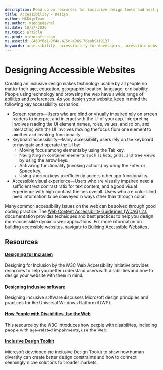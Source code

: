 ```yaml
---
description: Read up on resources for inclusive design tools and best practices.
title: Accessibility - Design
author: MSEdgeTeam
ms.author: msedgedevrel
ms.date: 10/27/2020
ms.topic: article
ms.prod: microsoft-edge
ms.assetid: 8468f8e1-9f4a-426c-a969-76eab9419137
keywords: accessibility, accessibility for developers, accessible websites, edge, web development, ARIA, developer, UIA, UI Automation
---
```

# Designing Accessible Websites

Creating an inclusive design makes technology usable by all people no matter their age, education, geographic location, language, or disability.  People using technology and browsing the web have a wide range of abilities and preferences.  As you design your website, keep in mind the following key accessibility scenarios:

*   Screen readers—Users who are blind or visually impaired rely on screen readers to interpret and interact with the UI of your app.  Interpreting involves reading the UI element names, roles, values, and so on, and interacting with the UI involves moving the focus from one element to another and invoking functionality.
*   Keyboard accessibility—Many accessibility users rely on the keyboard to navigate and operate the UI by:
    *   Moving focus among elements by using the Tab key.
    *   Navigating in container elements such as lists, grids, and tree views by using the arrow keys.
    *   Activating functionality \(invoking actions\) by using the Enter or Space key.
    *   Using shortcut keys to efficiently access other app functionality.
*   Accessible visual experience—Users who are visually impaired need a sufficient text contrast ratio for text content, and a good visual experience with high contrast themes overall.  Users who are color blind need information to be conveyed in ways other than through color.

Many common accessibility issues on the web can be solved through good coding practice.  The [Web Content Accessibility Guidelines (WCAG) 2.0](https://www.w3.org/TR/WCAG20) documentation provides techniques and best practices to help you design more accessible dynamic web applications.  For more information on building accessible websites, navigate to [Building Accessible Websites](./build/index.md) .

## Resources

#### [Designing for Inclusion](https://w3.org/WAI/users/Overview.html)

Designing for Inclusion by the W3C Web Accessibility Initiative provides resources to help you better understand users with disabilities and how to design your website with them in mind.

#### [Designing inclusive software](https://msdn.microsoft.com/windows/uwp/accessibility/designing-inclusive-software)

Designing inclusive software discusses Microsoft design principles and practices for the Universal Windows Platform (UWP).

#### [How People with Disabilities Use the Web](https://www.w3.org/WAI/intro/people-use-web/Overview.html)

This resource by the W3C introduces how people with disabilities, including people with age-related impairments, use the Web.

#### [Inclusive Design Toolkit](https://www.microsoft.com/design/practice#howwemake-section)

Microsoft developed the Inclusive Design Toolkit to show how human diversity can create better design constraints and how to connect seemingly niche solutions to broader markets.
